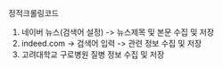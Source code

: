 정적크롤링코드

1. 네이버 뉴스(검색어 설정) -> 뉴스제목 및 본문 수집 및 저장
2. indeed.com -> 검색어 입력 -> 관련 정보 수집 및 저장
3. 고려대학교 구로병원 질병 정보 수집 및 저장

